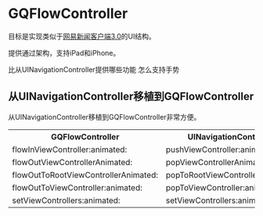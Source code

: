GQFlowController
================

目标是实现类似于[网易新闻客户端3.0](https://itunes.apple.com/cn/app/wang-yi-xin-wen/id425349261?mt=8)的UI结构。

提供通过架构，支持iPad和iPhone。

比从UINavigationController提供哪些功能
怎么支持手势

从UINavigationController移植到GQFlowController
---------------------------------------------

从UINavigationController移植到GQFlowController非常方便。

<table>
  <tr>
    <th>GQFlowController</th>
    <th>UINavigationController</th>
  </tr>
  <tr>
    <td>flowInViewController:animated:</td>
    <td>pushViewController:animated:</td>
  </tr>
  <tr>
    <td>flowOutViewControllerAnimated:</td>
    <td>popViewControllerAnimated:</td>
  </tr>
  <tr>
    <td>flowOutToRootViewControllerAnimated:</td>
    <td>popToRootViewControllerAnimated:</td>
  </tr>
  <tr>
    <td>flowOutToViewController:animated:</td>
    <td>popToViewController:animated:</td>
  </tr>
  <tr>
    <td>setViewControllers:animated:</td>
    <td>setViewControllers:animated:</td>
  </tr>
</table>